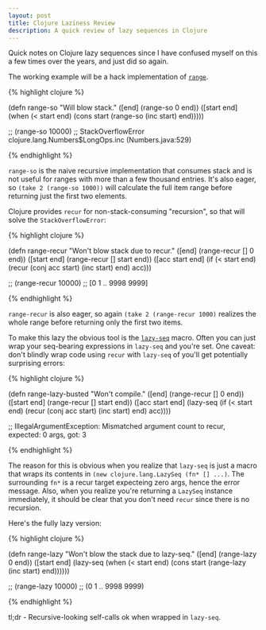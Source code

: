 ```yaml
---
layout: post
title: Clojure Laziness Review
description: A quick review of lazy sequences in Clojure
---
```


Quick notes on Clojure lazy sequences since I have confused myself on this a
few times over the years, and just did so again.

The working example will be a hack implementation of [`range`](https://clojuredocs.org/clojure.core/range).

{% highlight clojure %}

(defn range-so
  "Will blow stack."
  ([end] (range-so 0 end))
  ([start end]
  (when (< start end)
    (cons start (range-so (inc start) end)))))

;; (range-so 10000)
;; StackOverflowError   clojure.lang.Numbers$LongOps.inc (Numbers.java:529)

{% endhighlight %}

`range-so` is the naive recursive implementation that consumes stack and is not
useful for ranges with more than a few thousand entries.  It's also eager, so
`(take 2 (range-so 1000))` will calculate the full item range before returning
just the first two elements.

Clojure provides `recur` for non-stack-consuming "recursion", so that will solve
the `StackOverflowError`:

{% highlight clojure %}

(defn range-recur
  "Won't blow stack due to recur."
  ([end] (range-recur [] 0 end))
  ([start end] (range-recur [] start end))
  ([acc start end]
   (if (< start end)
     (recur (conj acc start) (inc start) end)
     acc)))

;; (range-recur 10000)
;; [0 1 .. 9998 9999]

{% endhighlight %}

`range-recur` is also eager, so again `(take 2 (range-recur 1000)` realizes the
whole range before returning only the first two items.

To make this lazy the obvious tool is the
[`lazy-seq`](https://clojuredocs.org/clojure.core/lazy-seq) macro.  Often you
can just wrap your seq-bearing expressions in `lazy-seq` and you're set.  One
caveat: don't blindly wrap code using `recur` with `lazy-seq` of you'll get
potentially surprising errors:

{% highlight clojure %}

(defn range-lazy-busted
  "Won't compile."
  ([end] (range-recur [] 0 end))
  ([start end] (range-recur [] start end))
  ([acc start end]
   (lazy-seq
     (if (< start end)
       (recur (conj acc start) (inc start) end)
       acc))))

;; IllegalArgumentException: Mismatched argument count to recur, expected: 0 args, got: 3

{% endhighlight %}

The reason for this is obvious when you realize that `lazy-seq` is just a macro
that wraps its contents in `(new clojure.lang.LazySeq (fn* [] ...)`.  The
surrounding `fn*` is a recur target expecteing zero args, hence the error
message.  Also, when you realize you're returning a `LazySeq` instance
immediately, it should be clear that you don't need `recur` since there is no
recursion.

Here's the fully lazy version:

{% highlight clojure %}

(defn range-lazy
  "Won't blow the stack due to lazy-seq."
  ([end] (range-lazy 0 end))
  ([start end]
   (lazy-seq
     (when (< start end)
       (cons start (range-lazy (inc start) end))))))

;; (range-lazy 10000)
;; (0 1 .. 9998 9999)

{% endhighlight %}

tl;dr - Recursive-looking self-calls ok when wrapped in `lazy-seq`.

